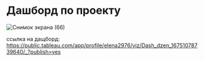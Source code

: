 # Дашборд по проекту
![Снимок экрана (66)](https://github.com/Wzick/Praktikum/assets/106594111/b2f942e4-0e97-408d-97eb-d79752b7d961)

ссылка на дащборд:
<https://public.tableau.com/app/profile/elena2976/viz/Dash_dzen_16751078739640/_?publish=yes>
